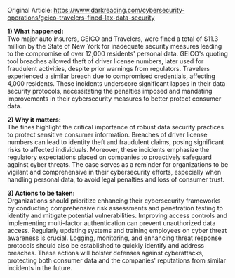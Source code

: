 Original Article: https://www.darkreading.com/cybersecurity-operations/geico-travelers-fined-lax-data-security

**1) What happened:**  
Two major auto insurers, GEICO and Travelers, were fined a total of $11.3 million by the State of New York for inadequate security measures leading to the compromise of over 12,000 residents' personal data. GEICO's quoting tool breaches allowed theft of driver license numbers, later used for fraudulent activities, despite prior warnings from regulators. Travelers experienced a similar breach due to compromised credentials, affecting 4,000 residents. These incidents underscore significant lapses in their data security protocols, necessitating the penalties imposed and mandating improvements in their cybersecurity measures to better protect consumer data.

**2) Why it matters:**  
The fines highlight the critical importance of robust data security practices to protect sensitive consumer information. Breaches of driver license numbers can lead to identity theft and fraudulent claims, posing significant risks to affected individuals. Moreover, these incidents emphasize the regulatory expectations placed on companies to proactively safeguard against cyber threats. The case serves as a reminder for organizations to be vigilant and comprehensive in their cybersecurity efforts, especially when handling personal data, to avoid legal penalties and loss of consumer trust.

**3) Actions to be taken:**  
Organizations should prioritize enhancing their cybersecurity frameworks by conducting comprehensive risk assessments and penetration testing to identify and mitigate potential vulnerabilities. Improving access controls and implementing multi-factor authentication can prevent unauthorized data access. Regularly updating systems and training employees on cyber threat awareness is crucial. Logging, monitoring, and enhancing threat response protocols should also be established to quickly identify and address breaches. These actions will bolster defenses against cyberattacks, protecting both consumer data and the companies' reputations from similar incidents in the future.